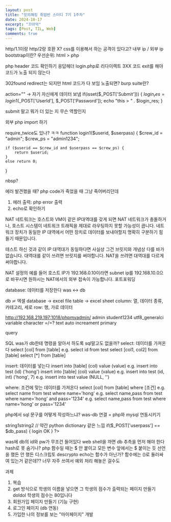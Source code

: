 ```yaml
---
layout: post
title: "모의해킹 취업반 스터디 7기 1주차"
date: 2024-10-17
excerpt: "끄아악"
tags: [Post, TIL, Web]
comments: true
---
```


http/1.1이랑 http/2랑 호환 X?
css를 이용해서 하는 공격이 있다고?
내부 ip / 외부 ip
bootstrap이란?
우선순위: html > php
<?php
    if($_GET['login_id'] == "") {
        header("location: login.php");
        exit;
    }
?>
php header 코드 확인하기
응답헤더 login.php로 리다이렉트
3XX 코드
exit를 해야 코드가 노출 되지 않는다

302found
redirect는 되지만 html 코드가 다 보임
노출되면?
burp suite란?

action="" -> 자기 자신에게 데이터 보냄
if(isset($_POST['Submit'])) {
    $login_res = login1($_POST['UserId'], $_POST['Password']);
    echo "this > " . $login_res;
}

submit 말고 뭐가 더 있는 지
무슨 역할인지

외부 php import 하기
<?php
require_once('login_func.php');
?>

require_twice도 있나? ㅋㅋ
function login1($userid, $userpass) {
    $crew_id = "admin";
    $crew_ps = "admin1234";

    if ($userid == $crew_id and $userpass == $crew_ps) {
        return $userid;
    }
    else return 0;
}

nbsp?

에러 발견했을 때?
php code가 죽었을 때 그냥 죽어버리던데
1. 에러 출력: php error 출력
2. echo로 확인하기

NAT 네트워크는 호스트와 VM이 같은 IP대역대를 갖게 되면 NAT 네트워크가 충돌하거나, 호스트 시스템이 네트워크 트래픽을 제대로 라우팅하지 못할 가능성이 큽니다. 네트워크 장치가 동일한 IP 대역에서 어떤 장치로 데이터를 보내야할지 명확히 구분하기 힘들기 때문입니다.

테스트 하신 것과 같이 IP 대역대가 동일하다면 사실상 그건 브릿지와 개념상 다를 바가 없습니다. 대역대를 같이 쓰려면 브릿지를 써야합니다. NAT을 쓰려면 대역대를 다르게 써야합니다.

NAT 설정의 예를 들어 호스트 IP가 192.168.0.10이라면 subnet ip를 192.168.10.0으로 바꾸시면 원하시는 NAT에서의 외부 접속이 가능합니다.
포트포워딩

database: 데이터를 저장한다
was <-> db

db ≓ 엑셀
database -> excel file
table -> excel sheet
column: 열, 데이터 종류, 카테고리, 세로
row: 행, 가로 데이터

http://192.168.219.197:1018/phpmyadmin/
admin
student1234
utf8_generalci
variable character =/=? text
auto increament
primary

query

SQL
was가 db한테 명령을 알아서 하도록
sql말고도 없을까?
select: 데이터를 가져온다
select [col] from [table]
e.g. select id from test
select [col1, col2] from [table]
select [*] from [table]

insert: 데이터를 넣는다
insert into [table] (col) value (value)
e.g. insert into test (id) ('hong')
insert into [table] (col) value (value)
e.g. insert into test (id, int) ('hong', 7)
e.g. insert into test value (NULL, '')

where: 조건에 맞는 데이터를 가져온다
select [col] from [table] where [조건]
e.g. select name from test where name='hong'
e.g. select name,pass from test where name='hong' and pass='1234'
e.g. select name,pass from test where name='hong' or pass='1234'

php에서 sql 문구를 어떻게 작성하느냐?
was-db 연결 = php와 mysql 연동시키기
<?php
    define('DB_SERVER', 'localhost(ip)');
    define('DB_USERNAME', 'admin');
    define('DB_PASSWORD', 'student1234');
    define('DB_NAME', 'test');

    $db_conn = mysqli_connect(DB_SERVER, DB_USERNAME, DB_PASSWORD, DB_NAME);

    if ($db_conn) {
        echo "DB Connect OK";
    } else {
        echo "DB Connect Fail";
    }

    $sql = "select * from test";
    $result = mysqli_query($db_conn, $sql);
    
    echo $result;
    var_dump($result);

    $row1 = mysqli_fetch_array($result); // 무조건 순서대로 한 줄씩 가져온다 readline 같은 느낌으로
    $row2 = mysqli_fetch_array($result);
    $row3 = mysqli_fetch_array($result);

    echo "Name: " . $row1['name']; // string1 . string2 => string1string2
    // 약간 python dictionary 같은 느낌

    if($_POST['userpass'] == $db_pass) {
        login OK
    }
?>

was에 db의 id와 pw가 무조건 들어있다
web shell을 까면 db 추측을 먼저 해야 한다
hash로 못 숨기나?
php 함수일 때는 $ 안 붙이고 모든 변수 앞에서는 $ 붙이는 듯
선언을 했든 안 했든
디스크립토
descrypto
echo는 함수가 아닌가? 함수에는 ()로 둘러싸여 있는거 같은데??
너무 자주 쓰여서 예외 처리 해놓은 걸수도

과제
1. 복습
2. get 방식으로 학생의 이름을 넣으면 그 학생의 점수가 출력되는 페이지 만들기
doldol 학생의 점수는 80입니다
3. 회원가입 페이지 만들기 (기능 구현)
4. 로그인 페이지 (db 연동)
5. 가입한 나의 정보를 보는 "마이페이지" 개발